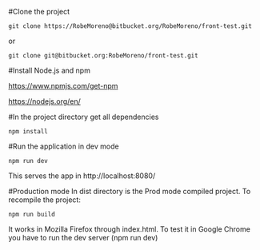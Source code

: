 #Clone the project

	git clone https://RobeMoreno@bitbucket.org/RobeMoreno/front-test.git
or

	git clone git@bitbucket.org:RobeMoreno/front-test.git

#Install Node.js and npm

https://www.npmjs.com/get-npm

https://nodejs.org/en/

#In the project directory get all dependencies

	npm install

#Run the application in dev mode
	
	npm run dev

This serves the app in http://localhost:8080/

#Production mode
In dist directory is the Prod mode compiled project. To recompile the project:

    npm run build

It works in Mozilla Firefox through index.html.
To test it in Google Chrome you have to run the dev server (npm run dev)
